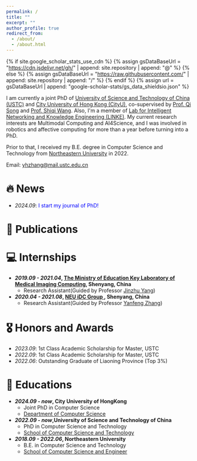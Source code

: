 ```yaml
---
permalink: /
title: ""
excerpt: ""
author_profile: true
redirect_from: 
  - /about/
  - /about.html
---
```


{% if site.google_scholar_stats_use_cdn %}
{% assign gsDataBaseUrl = "https://cdn.jsdelivr.net/gh/" | append: site.repository | append: "@" %}
{% else %}
{% assign gsDataBaseUrl = "https://raw.githubusercontent.com/" | append: site.repository | append: "/" %}
{% endif %}
{% assign url = gsDataBaseUrl | append: "google-scholar-stats/gs_data_shieldsio.json" %}

<span class='anchor' id='about-me'></span>

I am currently a joint PhD of [University of Science and Technology of China (USTC)](https://www.ustc.edu.cn) and [City University of Hong Kong (CityU)](https://www.cityu.edu.hk), co-supervised by [Prof. Qi Song](https://songqi1990.github.io/) and [Prof. Shiqi Wang](https://www.cs.cityu.edu.hk/~shiqwang/). Also, I'm a member of [Lab for Intelligent Networking and Knowledge Engineering (LINKE)](https://linke.ustc.edu.cn/main.htm). My current research interests are Multimodal Computing and AI4Science, and I was involved in robotics and affective computing for more than a year before turning into a PhD.

Prior to that, I received my B.E. degree in Computer Science and Technology from [Northeastern University](http://www.neu.edu.cn/) in 2022.

Email: yhzhang@mail.ustc.edu.cn 
<!-- Github: https://github.com/Octopus-Detective/-->


# 🔥 News
- *2024.09*: <font color=Blue>I start my journal of PhD!</font>

# 📝 Publications

# 💻 Internships
* __*2019.09 - 2021.04*, [The Ministry of Education Key Laboratory of Medical Imaging Computing](http://kyy.neu.edu.cn/2020/0410/c7035a167742/page.htm), Shenyang, China__
  - Research Assistant(Guided by Professor [Jinzhu Yang](http://www.cse.neu.edu.cn/2019/0312/c6641a157518/page.htm))
* __*2020.04 - 2021.08*, [NEU iDC Group ](https://idc-neu.github.io/), Shenyang, China__
  - Research Assistant(Guided by Professor [Yanfeng Zhang](http://faculty.neu.edu.cn/zhangyf/))

# 🎖 Honors and Awards
* *2023.09*: 1st Class Academic Scholarship for Master, USTC
* *2022.09*: 1st Class Academic Scholarship for Master, USTC
* *2022.06*: Outstanding Graduate of Liaoning Province (Top 3%)

# 📖 Educations
* __*2024.09 - now*, City University of HongKong__
  - Joint PhD in Computer Science
  - [Department of Computer Science](https://www.cs.cityu.edu.hk/) 
* __*2022.09 - now*,University of Science and Technology of China__
  - PhD in Computer Science and Technology
  - [School of Computer Science and Technology](https://www.cs.ustc.edu.cn)
* __*2018.09 - 2022.06*, Northeastern University__
  - B.E. in Computer Science and Technology
  - [School of Computer Science and Engineer](http://www.cse.neu.edu.cn/)


